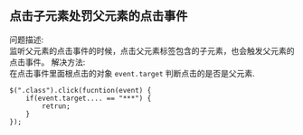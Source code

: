 ## 点击子元素处罚父元素的点击事件
问题描述:  
监听父元素的点击事件的时候，点击父元素标签包含的子元素，也会触发父元素的点击事件。
解决方法:  
在点击事件里面根点击的对象 `event.target` 判断点击的是否是父元素.

    $(".class").click(fucntion(event) {
        if(event.target.... == "***") {
            retrun;
        }
    });